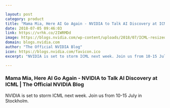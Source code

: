 ```yaml
---

layout: post
category: product
title: "Mama Mia, Here AI Go Again - NVIDIA to Talk AI Discovery at ICML"
date: 2018-07-05 09:46:03
link: https://vrhk.co/2IWRMDd
image: https://blogs.nvidia.com/wp-content/uploads/2018/07/ICML-resized-3.jpg
domain: blogs.nvidia.com
author: "The Official NVIDIA Blog"
icon: https://blogs.nvidia.com/favicon.ico
excerpt: "NVIDIA is set to storm ICML next week. Join us from 10-15 July in Stockholm."

---
```


### Mama Mia, Here AI Go Again - NVIDIA to Talk AI Discovery at ICML | The Official NVIDIA Blog

NVIDIA is set to storm ICML next week. Join us from 10-15 July in Stockholm.